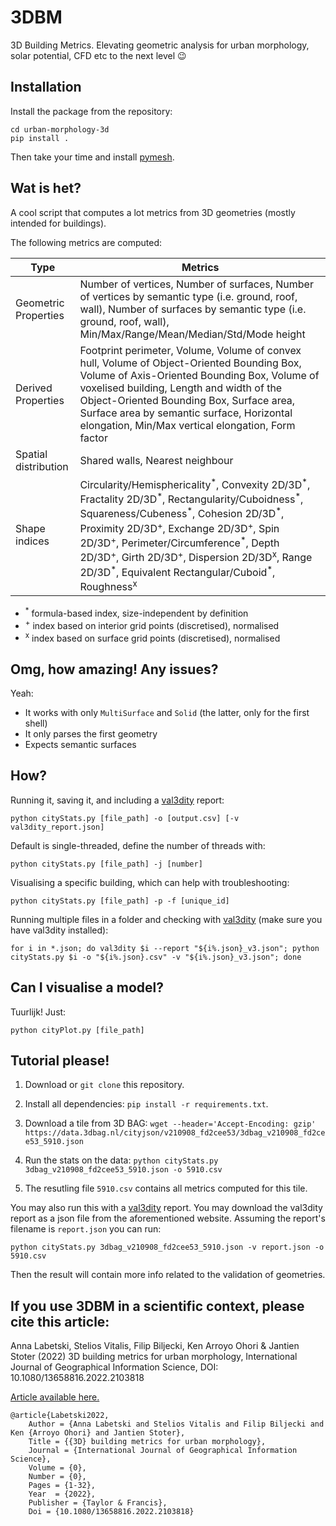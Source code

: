 # 3DBM

3D Building Metrics. Elevating geometric analysis for urban morphology, solar potential, CFD etc to the next level 😉

## Installation

Install the package from the repository:

```
cd urban-morphology-3d
pip install .
```

Then take your time and install [pymesh](https://pymesh.readthedocs.io/en/latest/installation.html).

## Wat is het?

A cool script that computes a lot metrics from 3D geometries (mostly intended for buildings).

The following metrics are computed:

| Type | Metrics |
| --- | --- |
| Geometric Properties | Number of vertices, Number of surfaces, Number of vertices by semantic type (i.e. ground, roof, wall), Number of surfaces by semantic type (i.e. ground, roof, wall), Min/Max/Range/Mean/Median/Std/Mode height |
| Derived Properties | Footprint perimeter, Volume, Volume of convex hull, Volume of Object-Oriented Bounding Box, Volume of Axis-Oriented Bounding Box, Volume of voxelised building, Length and width of the Object-Oriented Bounding Box, Surface area, Surface area by semantic surface, Horizontal elongation, Min/Max vertical elongation, Form factor |
| Spatial distribution | Shared walls, Nearest neighbour |
| Shape indices | Circularity/Hemisphericality<sup>\*</sup>, Convexity 2D/3D<sup>\*</sup>, Fractality 2D/3D<sup>\*</sup>, Rectangularity/Cuboidness<sup>\*</sup>, Squareness/Cubeness<sup>\*</sup>, Cohesion 2D/3D<sup>\*</sup>, Proximity 2D/3D<sup>+</sup>, Exchange 2D/3D<sup>+</sup>, Spin 2D/3D<sup>+</sup>, Perimeter/Circumference<sup>\*</sup>, Depth 2D/3D<sup>+</sup>, Girth 2D/3D<sup>+</sup>, Dispersion 2D/3D<sup>x</sup>, Range 2D/3D<sup>\*</sup>, Equivalent Rectangular/Cuboid<sup>\*</sup>, Roughness<sup>x</sup> |

- <sup>\*</sup> formula-based index, size-independent by definition
- <sup>+</sup> index based on interior grid points (discretised), normalised
- <sup>x</sup> index based on surface grid points (discretised), normalised

## Omg, how amazing! Any issues?

Yeah:
- It works with only `MultiSurface` and `Solid` (the latter, only for the first shell)
- It only parses the first geometry
- Expects semantic surfaces

## How?

Running it, saving it, and including a [val3dity](https://github.com/tudelft3d/val3dity) report:

```
python cityStats.py [file_path] -o [output.csv] [-v val3dity_report.json]
```

Default is single-threaded, define the number of threads with:

```
python cityStats.py [file_path] -j [number]
```

Visualising a specific building, which can help with troubleshooting:

```
python cityStats.py [file_path] -p -f [unique_id]
```

Running multiple files in a folder and checking with [val3dity](https://github.com/tudelft3d/val3dity) (make sure you have val3dity installed):

```
for i in *.json; do val3dity $i --report "${i%.json}_v3.json"; python cityStats.py $i -o "${i%.json}.csv" -v "${i%.json}_v3.json"; done
```

## Can I visualise a model?

Tuurlijk! Just:

```
python cityPlot.py [file_path]
```

## Tutorial please!

1) Download or `git clone` this repository.

2) Install all dependencies: `pip install -r requirements.txt`.

3) Download a tile from 3D BAG: `wget --header='Accept-Encoding: gzip' https://data.3dbag.nl/cityjson/v210908_fd2cee53/3dbag_v210908_fd2cee53_5910.json`

4) Run the stats on the data: `python cityStats.py 3dbag_v210908_fd2cee53_5910.json -o 5910.csv`

5) The resutling file `5910.csv` contains all metrics computed for this tile.

You may also run this with a [val3dity](http://geovalidation.bk.tudelft.nl/val3dity/) report. You may download the val3dity report as a json file from the aforementioned website. Assuming the report's filename is `report.json` you can run:

```
python cityStats.py 3dbag_v210908_fd2cee53_5910.json -v report.json -o 5910.csv
```

Then the result will contain more info related to the validation of geometries.

## If you use 3DBM in a scientific context, please cite this article:

Anna Labetski, Stelios Vitalis, Filip Biljecki, Ken Arroyo Ohori & Jantien Stoter (2022) 3D building metrics for urban morphology, International Journal of Geographical Information Science, DOI: 10.1080/13658816.2022.2103818 

[Article available here.](https://doi.org/10.1080/13658816.2022.2103818)

```
@article{Labetski2022,
	Author = {Anna Labetski and Stelios Vitalis and Filip Biljecki and Ken {Arroyo Ohori} and Jantien Stoter},
	Title = {{3D} building metrics for urban morphology},
	Journal = {International Journal of Geographical Information Science},
	Volume = {0},
	Number = {0},
	Pages = {1-32},
	Year  = {2022},
	Publisher = {Taylor & Francis},
	Doi = {10.1080/13658816.2022.2103818}
```